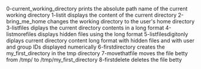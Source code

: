 0-current_working_directory prints the absolute path name of the current working directory
1-listit displays the content of the current directory
2-bring_me_home changes the working directory to the user's home directory
3-listfiles diplays the current directory contents in a long format
4-listmorefiles displays hidden files using the long format
5-listfilesdigitonly diplays current directory content long format with hidden files and with user and group IDs displayed numerically
6-firstdirectory creates the my_first_directory in the tmp directory
7-movethatfile moves the file betty from /tmp/ to /tmp/my_first_directory
8-firstdelete deletes the file betty
